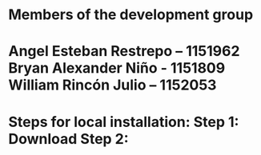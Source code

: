 Members of the development group
=================================
Angel Esteban Restrepo – 1151962
Bryan Alexander Niño - 1151809
William Rincón Julio – 1152053
=================================
Steps for local installation:
Step 1: Download 
Step 2: 
=================================

